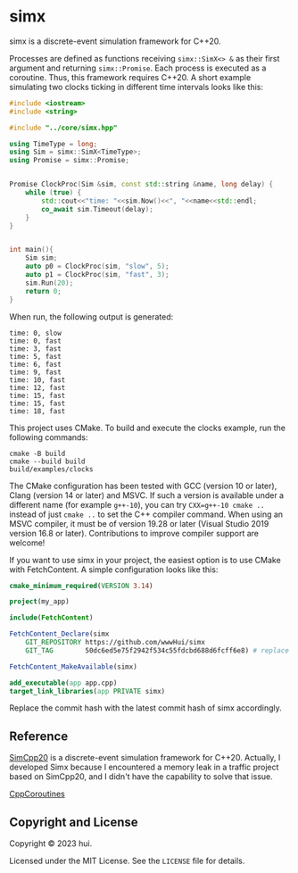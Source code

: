 # simx


simx is a discrete-event simulation framework for C++20.


Processes are defined as functions receiving `simx::SimX<> &` as their first argument and returning `simx::Promise`.
Each process is executed as a coroutine.
Thus, this framework requires C++20.
A short example simulating two clocks ticking in different time intervals looks like this:

```c++
#include <iostream>
#include <string>

#include "../core/simx.hpp"

using TimeType = long;
using Sim = simx::SimX<TimeType>;
using Promise = simx::Promise;


Promise ClockProc(Sim &sim, const std::string &name, long delay) {
    while (true) {
        std::cout<<"time: "<<sim.Now()<<", "<<name<<std::endl;
        co_await sim.Timeout(delay);
    }
}


int main(){
    Sim sim;
    auto p0 = ClockProc(sim, "slow", 5);
    auto p1 = ClockProc(sim, "fast", 3);
    sim.Run(20);
    return 0;
}

```

When run, the following output is generated:

```text
time: 0, slow
time: 0, fast
time: 3, fast
time: 5, fast
time: 6, fast
time: 9, fast
time: 10, fast
time: 12, fast
time: 15, fast
time: 15, fast
time: 18, fast
```


This project uses CMake.
To build and execute the clocks example, run the following commands:

```shell
cmake -B build
cmake --build build
build/examples/clocks
```

The CMake configuration has been tested with GCC (version 10 or later), Clang (version 14 or later) and MSVC.
If such a version is available under a different name (for example `g++-10`), you can try `CXX=g++-10 cmake ..` instead of just `cmake ..` to set the C++ compiler command.
When using an MSVC compiler, it must be of version 19.28 or later (Visual Studio 2019 version 16.8 or later).
Contributions to improve compiler support are welcome!

If you want to use simx in your project, the easiest option is to use CMake with FetchContent.
A simple configuration looks like this:

```cmake
cmake_minimum_required(VERSION 3.14)

project(my_app)

include(FetchContent)

FetchContent_Declare(simx
    GIT_REPOSITORY https://github.com/wwwHui/simx
    GIT_TAG        50dc6ed5e75f2942f534c55fdcbd688d6fcff6e8) # replace with latest revision

FetchContent_MakeAvailable(simx)

add_executable(app app.cpp)
target_link_libraries(app PRIVATE simx)
```

Replace the commit hash with the latest commit hash of simx accordingly.


## Reference

[SimCpp20](https://github.com/fschuetz04/simcpp20) is a discrete-event simulation framework for C++20. Actually, I developed Simx because I encountered a memory leak in a traffic project based on SimCpp20, and I didn't have the capability to solve that issue.

[CppCoroutines](https://github.com/bennyhuo/CppCoroutines)

## Copyright and License

Copyright © 2023 hui.

Licensed under the MIT License.
See the `LICENSE` file for details.